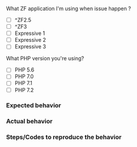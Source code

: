 What ZF application I'm using when issue happen ?

- [ ] ^ZF2.5
- [ ] ^ZF3
- [ ] Expressive 1
- [ ] Expressive 2
- [ ] Expressive 3

What PHP version you're using?

- [ ] PHP 5.6
- [ ] PHP 7.0
- [ ] PHP 7.1
- [ ] PHP 7.2

### Expected behavior

### Actual behavior

### Steps/Codes to reproduce the behavior
